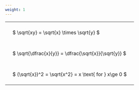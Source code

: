 ```yaml
---
weight: 1
---
```


<style type="text/css">
#T_89241 th.col_heading {
  text-align: left;
  font-size: 1em;
}
#T_89241 td {
  text-align: left;
  font-size: 1em;
  padding: 1.5em;
}
</style>
<table id="T_89241">
  <thead>
  </thead>
  <tbody>
    <tr>
      <td id="T_89241_row0_col0" class="data row0 col0" >$ \sqrt{xy} = \sqrt{x} \times \sqrt{y} $</td>
    </tr>
    <tr>
      <td id="T_89241_row1_col0" class="data row1 col0" >$ \sqrt{\dfrac{x}{y}} = \dfrac{\sqrt{x}}{\sqrt{y}} $</td>
    </tr>
    <tr>
      <td id="T_89241_row2_col0" class="data row2 col0" >$ (\sqrt{x})^2 = \sqrt{x^2} = x \text{ for } x\ge 0 $</td>
    </tr>
  </tbody>
</table>
